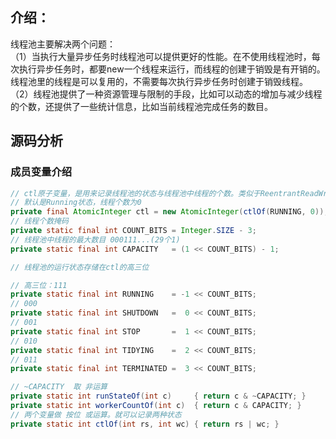 ## 介绍：
线程池主要解决两个问题：  
（1）当执行大量异步任务时线程池可以提供更好的性能。在不使用线程池时，每次执行异步任务时，都要new一个线程来运行，而线程的创建于销毁是有开销的。线程池里的线程是可以复用的，不需要每次执行异步任务时创建于销毁线程。  
（2）线程池提供了一种资源管理与限制的手段，比如可以动态的增加与减少线程的个数，还提供了一些统计信息，比如当前线程池完成任务的数目。

## 源码分析
### 成员变量介绍
```java
// ctl原子变量，是用来记录线程池的状态与线程池中线程的个数。类似于ReentrantReadWriteLock使用一个变量保存两种信息。32位的高3位用来表示线程池的状态，低29位表示线程的个数。
// 默认是Running状态，线程个数为0
private final AtomicInteger ctl = new AtomicInteger(ctlOf(RUNNING, 0));
// 线程个数掩码
private static final int COUNT_BITS = Integer.SIZE - 3;
// 线程池中线程的最大数目 000111...(29个1)
private static final int CAPACITY   = (1 << COUNT_BITS) - 1;

// 线程池的运行状态存储在ctl的高三位

// 高三位：111
private static final int RUNNING    = -1 << COUNT_BITS;
// 000
private static final int SHUTDOWN   =  0 << COUNT_BITS;
// 001
private static final int STOP       =  1 << COUNT_BITS;
// 010
private static final int TIDYING    =  2 << COUNT_BITS;
// 011
private static final int TERMINATED =  3 << COUNT_BITS;

// ~CAPACITY  取 非运算
private static int runStateOf(int c)     { return c & ~CAPACITY; }
private static int workerCountOf(int c)  { return c & CAPACITY; }
// 两个变量做 按位 或运算。就可以记录两种状态
private static int ctlOf(int rs, int wc) { return rs | wc; }
```

## 